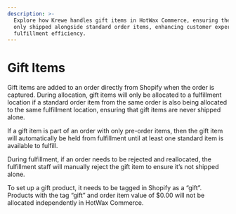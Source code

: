 ```yaml
---
description: >-
  Explore how Krewe handles gift items in HotWax Commerce, ensuring they are
  only shipped alongside standard order items, enhancing customer experience and
  fulfillment efficiency.
---
```


# Gift Items

Gift items are added to an order directly from Shopify when the order is captured. During allocation, gift items will only be allocated to a fulfillment location if a standard order item from the same order is also being allocated to the same fulfillment location, ensuring that gift items are never shipped alone.

If a gift item is part of an order with only pre-order items, then the gift item will automatically be held from fulfillment until at least one standard item is available to fulfill.

During fulfillment, if an order needs to be rejected and reallocated, the fulfillment staff will manually reject the gift item to ensure it’s not shipped alone.

To set up a gift product, it needs to be tagged in Shopify as a “gift”. Products with the tag “gift” and order item value of $0.00 will not be allocated independently in HotWax Commerce.
